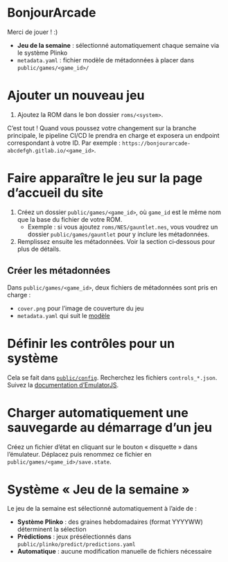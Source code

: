 # BonjourArcade

Merci de jouer ! :)

- **Jeu de la semaine** : sélectionné automatiquement chaque semaine via le système Plinko
- `metadata.yaml` : fichier modèle de métadonnées à placer dans
  `public/games/<game_id>/`

# Ajouter un nouveau jeu

1. Ajoutez la ROM dans le bon dossier `roms/<system>`.

C’est tout ! Quand vous poussez votre changement sur la branche principale, le
pipeline CI/CD le prendra en charge et exposera un endpoint correspondant à
votre ID. Par exemple : `https://bonjourarcade-abcdefgh.gitlab.io/<game_id>`.

# Faire apparaître le jeu sur la page d’accueil du site

1. Créez un dossier `public/games/<game_id>`, où `game_id` est le même nom que
   la base du fichier de votre ROM.
   - Exemple : si vous ajoutez `roms/NES/gauntlet.nes`, vous voudrez un dossier
     `public/games/gauntlet` pour y inclure les métadonnées.
2. Remplissez ensuite les métadonnées. Voir la section ci‑dessous pour plus de
   détails.

## Créer les métadonnées

Dans `public/games/<game_id>`, deux fichiers de métadonnées sont pris en charge :
- `cover.png` pour l’image de couverture du jeu
- `metadata.yaml` qui suit le [modèle](metadata.yaml)

# Définir les contrôles pour un système

Cela se fait dans [`public/config`](public/config/). Recherchez les fichiers
`controls_*.json`. Suivez la [documentation d’EmulatorJS](https://emulatorjs.org/docs4devs/control-mapping).

# Charger automatiquement une sauvegarde au démarrage d’un jeu

Créez un fichier d’état en cliquant sur le bouton « disquette » dans
l’émulateur. Déplacez puis renommez ce fichier en
`public/games/<game_id>/save.state`.

# Système « Jeu de la semaine »

Le jeu de la semaine est sélectionné automatiquement à l’aide de :
- **Système Plinko** : des graines hebdomadaires (format YYYYWW) déterminent la sélection
- **Prédictions** : jeux présélectionnés dans `public/plinko/predict/predictions.yaml`
- **Automatique** : aucune modification manuelle de fichiers nécessaire
